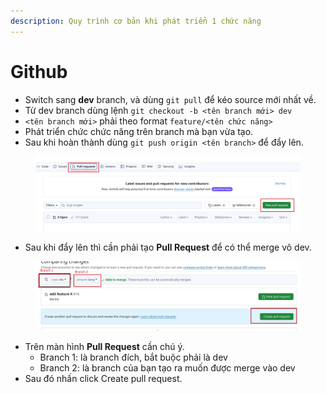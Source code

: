 ```yaml
---
description: Quy trình cơ bản khi phát triển 1 chức năng
---
```


# Github

* Switch sang **dev** branch, và dùng `git pull` để kéo source mới nhất về.
* Từ dev branch dùng lệnh `git checkout -b <tên branch mới> dev`&#x20;
* `<tên branch mới>` phải theo format `feature/<tên chức năng>`
* Phát triển chức chức năng trên branch mà bạn vừa tạo.
* Sau khi hoàn thành dùng `git push origin <tên branch>` để đẩy lên.

<figure><img src=".gitbook/assets/z6378732572891_3a0d0fbb8c2cc271fd48c04ffcc6e2ae.jpg" alt=""><figcaption></figcaption></figure>

* Sau khi đẩy lên thì cần phải tạo **Pull Request** để có thể merge vô dev.

<figure><img src=".gitbook/assets/z6378732556144_e23a298274a8cf9f4494019fb8223e65.jpg" alt=""><figcaption></figcaption></figure>

* Trên màn hình **Pull Request**  cần chú ý.
  * Branch 1: là branch đích, bắt buộc phải là dev
  * Branch 2: là branch của bạn tạo ra muốn được merge vào dev
* Sau đó nhấn click Create pull request.
